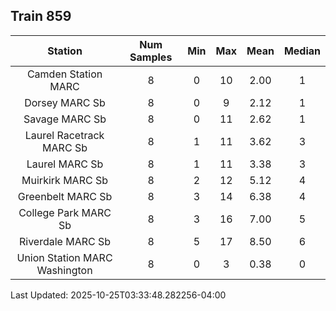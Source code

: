 ## Train 859

| Station | Num Samples | Min | Max | Mean | Median |
| :-----: | :---------: | :-: | :-: | :--: | :----: |
| Camden Station MARC | 8 | 0 | 10 | 2.00 | 1 |
| Dorsey MARC Sb | 8 | 0 | 9 | 2.12 | 1 |
| Savage MARC Sb | 8 | 0 | 11 | 2.62 | 1 |
| Laurel Racetrack MARC Sb | 8 | 1 | 11 | 3.62 | 3 |
| Laurel MARC Sb | 8 | 1 | 11 | 3.38 | 3 |
| Muirkirk MARC Sb | 8 | 2 | 12 | 5.12 | 4 |
| Greenbelt MARC Sb | 8 | 3 | 14 | 6.38 | 4 |
| College Park MARC Sb | 8 | 3 | 16 | 7.00 | 5 |
| Riverdale MARC Sb | 8 | 5 | 17 | 8.50 | 6 |
| Union Station MARC Washington | 8 | 0 | 3 | 0.38 | 0 |


Last Updated: 2025-10-25T03:33:48.282256-04:00